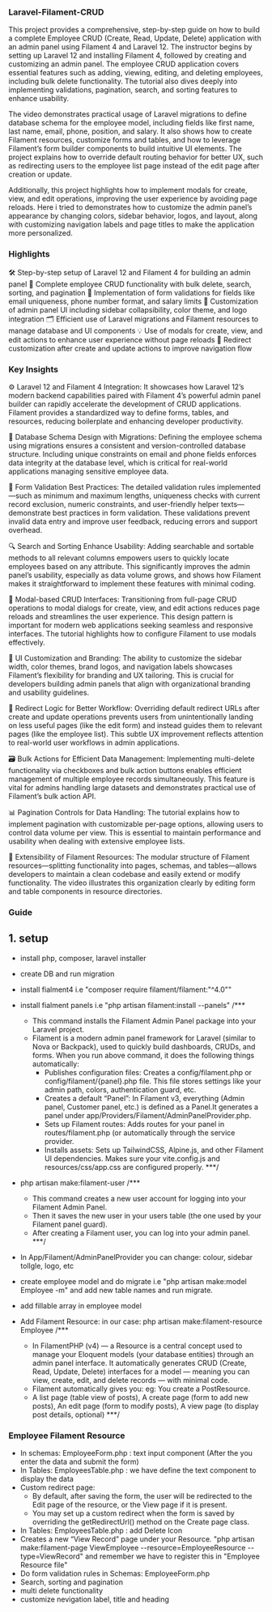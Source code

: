 ### Laravel-Filament-CRUD
This project provides a comprehensive, step-by-step guide on how to build a complete Employee CRUD (Create, Read, Update, Delete) application with an admin panel using Filament 4 and Laravel 12. The instructor begins by setting up Laravel 12 and installing Filament 4, followed by creating and customizing an admin panel. The employee CRUD application covers essential features such as adding, viewing, editing, and deleting employees, including bulk delete functionality. The tutorial also dives deeply into implementing validations, pagination, search, and sorting features to enhance usability.

The video demonstrates practical usage of Laravel migrations to define database schema for the employee model, including fields like first name, last name, email, phone, position, and salary. It also shows how to create Filament resources, customize forms and tables, and how to leverage Filament’s form builder components to build intuitive UI elements. The project explains how to override default routing behavior for better UX, such as redirecting users to the employee list page instead of the edit page after creation or update.

Additionally, this project highlights how to implement modals for create, view, and edit operations, improving the user experience by avoiding page reloads. Here i tried to demonstrates how to customize the admin panel’s appearance by changing colors, sidebar behavior, logos, and layout, along with customizing navigation labels and page titles to make the application more personalized. 

### Highlights
🛠️ Step-by-step setup of Laravel 12 and Filament 4 for building an admin panel
👥 Complete employee CRUD functionality with bulk delete, search, sorting, and pagination
🔐 Implementation of form validations for fields like email uniqueness, phone number format, and salary limits
🎨 Customization of admin panel UI including sidebar collapsibility, color theme, and logo integration
🗂️ Efficient use of Laravel migrations and Filament resources to manage database and UI components
💡 Use of modals for create, view, and edit actions to enhance user experience without page reloads
🚀 Redirect customization after create and update actions to improve navigation flow

### Key Insights
⚙️ Laravel 12 and Filament 4 Integration: It showcases how Laravel 12’s modern backend capabilities paired with Filament 4’s powerful admin panel builder can rapidly accelerate the development of CRUD applications. Filament provides a standardized way to define forms, tables, and resources, reducing boilerplate and enhancing developer productivity.

🧩 Database Schema Design with Migrations: Defining the employee schema using migrations ensures a consistent and version-controlled database structure. Including unique constraints on email and phone fields enforces data integrity at the database level, which is critical for real-world applications managing sensitive employee data.

📝 Form Validation Best Practices: The detailed validation rules implemented—such as minimum and maximum lengths, uniqueness checks with current record exclusion, numeric constraints, and user-friendly helper texts—demonstrate best practices in form validation. These validations prevent invalid data entry and improve user feedback, reducing errors and support overhead.

🔍 Search and Sorting Enhance Usability: Adding searchable and sortable methods to all relevant columns empowers users to quickly locate employees based on any attribute. This significantly improves the admin panel’s usability, especially as data volume grows, and shows how Filament makes it straightforward to implement these features with minimal coding.

🔄 Modal-based CRUD Interfaces: Transitioning from full-page CRUD operations to modal dialogs for create, view, and edit actions reduces page reloads and streamlines the user experience. This design pattern is important for modern web applications seeking seamless and responsive interfaces. The tutorial highlights how to configure Filament to use modals effectively.

🎨 UI Customization and Branding: The ability to customize the sidebar width, color themes, brand logos, and navigation labels showcases Filament’s flexibility for branding and UX tailoring. This is crucial for developers building admin panels that align with organizational branding and usability guidelines.

🔗 Redirect Logic for Better Workflow: Overriding default redirect URLs after create and update operations prevents users from unintentionally landing on less useful pages (like the edit form) and instead guides them to relevant pages (like the employee list). This subtle UX improvement reflects attention to real-world user workflows in admin applications.

🗃️ Bulk Actions for Efficient Data Management: Implementing multi-delete functionality via checkboxes and bulk action buttons enables efficient management of multiple employee records simultaneously. This feature is vital for admins handling large datasets and demonstrates practical use of Filament’s bulk action API.

📊 Pagination Controls for Data Handling: The tutorial explains how to implement pagination with customizable per-page options, allowing users to control data volume per view. This is essential to maintain performance and usability when dealing with extensive employee lists.

🔧 Extensibility of Filament Resources: The modular structure of Filament resources—splitting functionality into pages, schemas, and tables—allows developers to maintain a clean codebase and easily extend or modify functionality. The video illustrates this organization clearly by editing form and table components in resource directories.

### Guide
## 1. setup
- install php, composer, laravel installer
- create DB and run migration
- install fialment4 i.e "composer require filament/filament:"^4.0""  
- install fialment panels i.e "php artisan filament:install --panels" 
/*** 
    - This command installs the Filament Admin Panel package into your Laravel project.
    - Filament is a modern admin panel framework for Laravel (similar to Nova or Backpack), used to quickly build dashboards, CRUDs, and forms.
    When you run above command, it does the following things automatically:
        - Publishes configuration files: Creates a config/filament.php or config/filament/{panel}.php file. This file stores settings like your admin path, colors, authentication guard, etc.
        - Creates a default “Panel”: In Filament v3, everything (Admin panel, Customer panel, etc.) is defined as a Panel.It generates a panel under app/Providers/Filament/AdminPanelProvider.php.
        - Sets up Filament routes: Adds routes for your panel in routes/filament.php (or automatically through the service provider.
        - Installs assets: Sets up TailwindCSS, Alpine.js, and other Filament UI dependencies. Makes sure your vite.config.js and resources/css/app.css are configured properly.
***/

- php artisan make:filament-user
/***
    - This command creates a new user account for logging into your Filament Admin Panel.
    - Then it saves the new user in your users table (the one used by your Filament panel guard).
    - After creating a Filament user, you can log into your admin panel.
***/

- In App/Filament/AdminPanelProvider you can change: colour, sidebar tollgle, logo, etc
- create employee model and do migrate i.e "php artisan make:model Employee -m" and add new table names and run migrate.
- add fillable array in employee model
- Add Filament Resource: in our case: php artisan make:filament-resource Employee
/***
    - In FilamentPHP (v4) — a Resource is a central concept used to manage your Eloquent models (your database entities) through an admin panel interface. It automatically generates CRUD (Create, Read, Update, Delete) interfaces for a model — meaning you can view, create, edit, and delete records — with minimal code.
    - Filament automatically gives you: eg: You create a PostResource.
    - A list page (table view of posts), A create page (form to add new posts), An edit page (form to modify posts), A view page (to display post details, optional)
***/

### Employee Filament Resource
- In schemas: EmployeeForm.php : text input component (After the you enter the data and submit the form)
- In Tables: EmployeesTable.php : we have define the text component to display the data
- Custom redirect page:
    - By default, after saving the form, the user will be redirected to the Edit page of the resource, or the View page if it is present.
    - You may set up a custom redirect when the form is saved by overriding the getRedirectUrl() method on the Create page class.
- In Tables: EmployeesTable.php : add Delete Icon 
- Creates a new “View Record” page under your Resource. "php artisan make:filament-page ViewEmployee --resource=EmployeeResource --type=ViewRecord" and remember we have to register this in "Employee Resource file"
- Do form validation rules in Schemas: EmployeeForm.php 
- Search, sorting and pagination 
- multi delete functionality
- customize nevigation label, title and heading